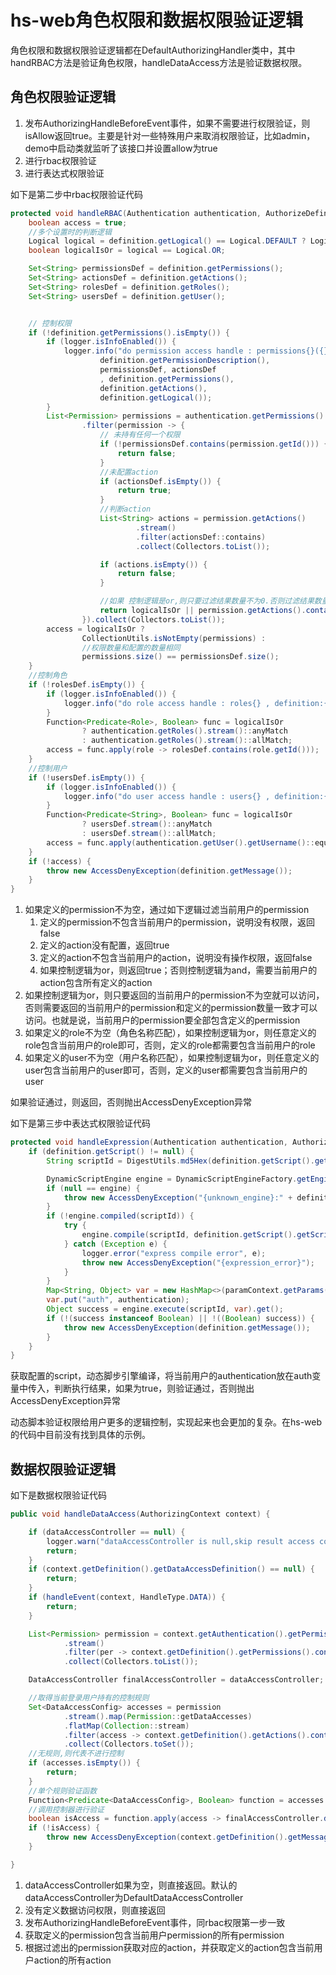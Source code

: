 # hs-web角色权限和数据权限验证逻辑

角色权限和数据权限验证逻辑都在DefaultAuthorizingHandler类中，其中handRBAC方法是验证角色权限，handleDataAccess方法是验证数据权限。

## 角色权限验证逻辑

1. 发布AuthorizingHandleBeforeEvent事件，如果不需要进行权限验证，则isAllow返回true。主要是针对一些特殊用户来取消权限验证，比如admin，demo中启动类就监听了该接口并设置allow为true
2. 进行rbac权限验证
3. 进行表达式权限验证

如下是第二步中rbac权限验证代码

```java
protected void handleRBAC(Authentication authentication, AuthorizeDefinition definition) {
    boolean access = true;
    //多个设置时的判断逻辑
    Logical logical = definition.getLogical() == Logical.DEFAULT ? Logical.OR : definition.getLogical();
    boolean logicalIsOr = logical == Logical.OR;

    Set<String> permissionsDef = definition.getPermissions();
    Set<String> actionsDef = definition.getActions();
    Set<String> rolesDef = definition.getRoles();
    Set<String> usersDef = definition.getUser();


    // 控制权限
    if (!definition.getPermissions().isEmpty()) {
        if (logger.isInfoEnabled()) {
            logger.info("do permission access handle : permissions{}({}),actions{} ,definition:{}.{} ({})",
                    definition.getPermissionDescription(),
                    permissionsDef, actionsDef
                    , definition.getPermissions(),
                    definition.getActions(),
                    definition.getLogical());
        }
        List<Permission> permissions = authentication.getPermissions().stream()
                .filter(permission -> {
                    // 未持有任何一个权限
                    if (!permissionsDef.contains(permission.getId())) {
                        return false;
                    }
                    //未配置action
                    if (actionsDef.isEmpty()) {
                        return true;
                    }
                    //判断action
                    List<String> actions = permission.getActions()
                            .stream()
                            .filter(actionsDef::contains)
                            .collect(Collectors.toList());

                    if (actions.isEmpty()) {
                        return false;
                    }

                    //如果 控制逻辑是or,则只要过滤结果数量不为0.否则过滤结果数量必须和配置的数量相同
                    return logicalIsOr || permission.getActions().containsAll(actions);
                }).collect(Collectors.toList());
        access = logicalIsOr ?
                CollectionUtils.isNotEmpty(permissions) :
                //权限数量和配置的数量相同
                permissions.size() == permissionsDef.size();
    }
    //控制角色
    if (!rolesDef.isEmpty()) {
        if (logger.isInfoEnabled()) {
            logger.info("do role access handle : roles{} , definition:{}", rolesDef, definition.getRoles());
        }
        Function<Predicate<Role>, Boolean> func = logicalIsOr
                ? authentication.getRoles().stream()::anyMatch
                : authentication.getRoles().stream()::allMatch;
        access = func.apply(role -> rolesDef.contains(role.getId()));
    }
    //控制用户
    if (!usersDef.isEmpty()) {
        if (logger.isInfoEnabled()) {
            logger.info("do user access handle : users{} , definition:{} ", usersDef, definition.getUser());
        }
        Function<Predicate<String>, Boolean> func = logicalIsOr
                ? usersDef.stream()::anyMatch
                : usersDef.stream()::allMatch;
        access = func.apply(authentication.getUser().getUsername()::equals);
    }
    if (!access) {
        throw new AccessDenyException(definition.getMessage());
    }
}
```

1. 如果定义的permission不为空，通过如下逻辑过滤当前用户的permission
    1. 定义的permission不包含当前用户的permission，说明没有权限，返回false
    2. 定义的action没有配置，返回true
    3. 定义的action不包含当前用户的action，说明没有操作权限，返回false
    4. 如果控制逻辑为or，则返回true；否则控制逻辑为and，需要当前用户的action包含所有定义的action
2. 如果控制逻辑为or，则只要返回的当前用户的permission不为空就可以访问，否则需要返回的当前用户的permission和定义的permission数量一致才可以访问。也就是说，当前用户的permission要全部包含定义的permission
3. 如果定义的role不为空（角色名称匹配），如果控制逻辑为or，则任意定义的role包含当前用户的role即可，否则，定义的role都需要包含当前用户的role
4. 如果定义的user不为空（用户名称匹配），如果控制逻辑为or，则任意定义的user包含当前用户的user即可，否则，定义的user都需要包含当前用户的user

如果验证通过，则返回，否则抛出AccessDenyException异常

如下是第三步中表达式权限验证代码

```java
protected void handleExpression(Authentication authentication, AuthorizeDefinition definition, MethodInterceptorContext paramContext) {
    if (definition.getScript() != null) {
        String scriptId = DigestUtils.md5Hex(definition.getScript().getScript());

        DynamicScriptEngine engine = DynamicScriptEngineFactory.getEngine(definition.getScript().getLanguage());
        if (null == engine) {
            throw new AccessDenyException("{unknown_engine}:" + definition.getScript().getLanguage());
        }
        if (!engine.compiled(scriptId)) {
            try {
                engine.compile(scriptId, definition.getScript().getScript());
            } catch (Exception e) {
                logger.error("express compile error", e);
                throw new AccessDenyException("{expression_error}");
            }
        }
        Map<String, Object> var = new HashMap<>(paramContext.getParams());
        var.put("auth", authentication);
        Object success = engine.execute(scriptId, var).get();
        if (!(success instanceof Boolean) || !((Boolean) success)) {
            throw new AccessDenyException(definition.getMessage());
        }
    }
}
```

获取配置的script，动态脚步引擎编译，将当前用户的authentication放在auth变量中传入，判断执行结果，如果为true，则验证通过，否则抛出AccessDenyException异常

动态脚本验证权限给用户更多的逻辑控制，实现起来也会更加的复杂。在hs-web的代码中目前没有找到具体的示例。

## 数据权限验证逻辑

如下是数据权限验证代码

```java
public void handleDataAccess(AuthorizingContext context) {

    if (dataAccessController == null) {
        logger.warn("dataAccessController is null,skip result access control!");
        return;
    }
    if (context.getDefinition().getDataAccessDefinition() == null) {
        return;
    }
    if (handleEvent(context, HandleType.DATA)) {
        return;
    }

    List<Permission> permission = context.getAuthentication().getPermissions()
            .stream()
            .filter(per -> context.getDefinition().getPermissions().contains(per.getId()))
            .collect(Collectors.toList());

    DataAccessController finalAccessController = dataAccessController;

    //取得当前登录用户持有的控制规则
    Set<DataAccessConfig> accesses = permission
            .stream().map(Permission::getDataAccesses)
            .flatMap(Collection::stream)
            .filter(access -> context.getDefinition().getActions().contains(access.getAction()))
            .collect(Collectors.toSet());
    //无规则,则代表不进行控制
    if (accesses.isEmpty()) {
        return;
    }
    //单个规则验证函数
    Function<Predicate<DataAccessConfig>, Boolean> function = accesses.stream()::allMatch;
    //调用控制器进行验证
    boolean isAccess = function.apply(access -> finalAccessController.doAccess(access, context));
    if (!isAccess) {
        throw new AccessDenyException(context.getDefinition().getMessage());
    }

}
```
 
1. dataAccessController如果为空，则直接返回。默认的dataAccessController为DefaultDataAccessController
2. 没有定义数据访问权限，则直接返回
3. 发布AuthorizingHandleBeforeEvent事件，同rbac权限第一步一致
4. 获取定义的permission包含当前用户permission的所有permission
5. 根据过滤出的permission获取对应的action，并获取定义的action包含当前用户action的所有action



